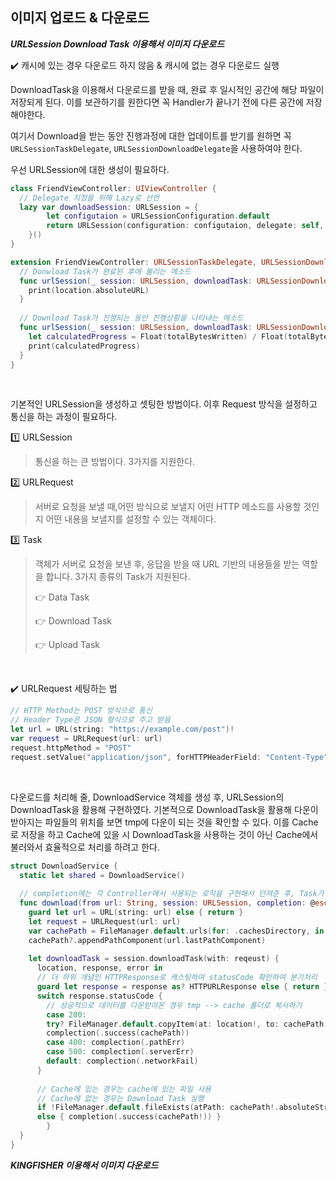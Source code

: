 ## 이미지 업로드 & 다운로드

***URLSession Download Task 이용해서 이미지 다운로드***

✔️ 캐시에 있는 경우 다운로드 하지 않음 & 캐시에 없는 경우 다운로드 실행

 DownloadTask을 이용해서 다운로드를 받을 때, 완료 후 일시적인 공간에 해당 파일이 저장되게 된다. 이를 보관하기를 원한다면 꼭 Handler가 끝나기 전에 다른 공간에 저장해야한다.

 여기서 Download을 받는 동안 진행과정에 대한 업데이트를 받기를 원하면 꼭 `URLSessionTaskDelegate`, `URLSessionDownloadDelegate`을 사용하여야 한다.

 우선 URLSession에 대한 생성이 필요하다.

```swift
class FriendViewController: UIViewController {
  // Delegate 지정을 위해 Lazy로 선언
  lazy var downloadSession: URLSession = {
        let configutaion = URLSessionConfiguration.default
        return URLSession(configuration: configutaion, delegate: self, delegateQueue: nil)
    }()
}

extension FriendViewController: URLSessionTaskDelegate, URLSessionDownloadDelegate {
  // Donwload Task가 완료된 후에 불리는 메소드
  func urlSession(_ session: URLSession, downloadTask: URLSessionDownloadTask, didFinishDownloadingTo location: URL) {
    print(location.absoluteURL)
  }
  
  // Download Task가 진행되는 동안 진행상황을 나타내는 메소드
  func urlSession(_ session: URLSession, downloadTask: URLSessionDownloadTask, didWriteData bytesWritten: Int64, totalBytesWritten: Int64, totalBytesExpectedToWrite: Int64) {
    let calculatedProgress = Float(totalBytesWritten) / Float(totalBytesExpectedToWrite)
    print(calculatedProgress)
  }
}
```

<br>

기본적인 URLSession을 생성하고 셋팅한 방법이다. 이후 Request 방식을 설정하고 통신을 하는 과정이 필요하다.

1️⃣ URLSession

> 통신을 하는 큰 방법이다. 3가지를 지원한다.

2️⃣ URLRequest

> 서버로 요청을 보낼 때,어떤 방식으로 보낼지 어떤 HTTP 메소드를 사용할 것인지 어떤 내용을 보낼지를 설정할 수 있는 객체이다.

3️⃣ Task

> 객체가 서버로 요청을 보낸 후, 응답을 받을 때 URL 기반의 내용들을 받는 역할을 합니다. 3가지 종류의 Task가 지원된다.
>
> 👉 Data Task
>
> 👉 Download Task
>
> 👉 Upload Task

<br>

✔️ URLRequest 세팅하는 법

```swift
// HTTP Method는 POST 방식으로 통신
// Header Type은 JSON 형식으로 주고 받음
let url = URL(string: "https://example.com/post")!
var request = URLRequest(url: url)
request.httpMethod = "POST"
request.setValue("application/json", forHTTPHeaderField: "Content-Type")
```

<br>

 다운로드를 처리해 줄, DownloadService 객체를 생성 후, URLSession의 DownloadTask을 활용해 구현하였다. 기본적으로 DownloadTask을 활용해 다운이 받아지는 파일들의 위치를 보면 tmp에 다운이 되는 것을 확인할 수 있다. 이를 Cache로 저장을 하고 Cache에 있을 시 DownloadTask을 사용하는 것이 아닌 Cache에서 불러와서 효율적으로 처리를 하려고 한다.

```swift
struct DownloadService {
  static let shared = DownloadService()
  
  // completion에는 각 Controller에서 사용되는 로직을 구현해서 던져준 후, Task가 실행되고난 후 실행되게 함.
  func download(from url: String, session: URLSession, completion: @escaping (NetworkResult<Any>) -> Void) {
    guard let url = URL(string: url) else { return }
    let request = URLRequest(url: url)
    var cachePath = FileManager.default.urls(for: .cachesDirectory, in: .userDomainMask).first
    cachePath?.appendPathComponent(url.lastPathComponent)
    
    let downloadTask = session.downloadTask(with: reqeust) { 
      location, response, error in
      // 더 하위 개념인 HTTPResponse로 캐스팅하여 statusCode 확인하여 분기처리  
      guard let response = response as? HTTPURLResponse else { return }
      switch response.statusCode {
        // 성공적으로 데이터를 다운받아온 경우 tmp --> cache 폴더로 복사하기
        case 200:
        try? FileManager.default.copyItem(at: location!, to: cachePath!)
        complection(.success(cachePath))
        case 400: complection(.pathErr)
        case 500: complection(.serverErr)
        default: complection(.networkFail)
      }
      
      // Cache에 있는 경우는 cache에 있는 파일 사용
      // Cache에 없는 경우는 Download Task 실행
      if !FileManager.default.fileExists(atPath: cachePath!.absoluteString) { downloadTask.resume() }
      else { completion(.success(cachePath!)) }
		}
  }
}
```





***KINGFISHER 이용해서 이미지 다운로드***


